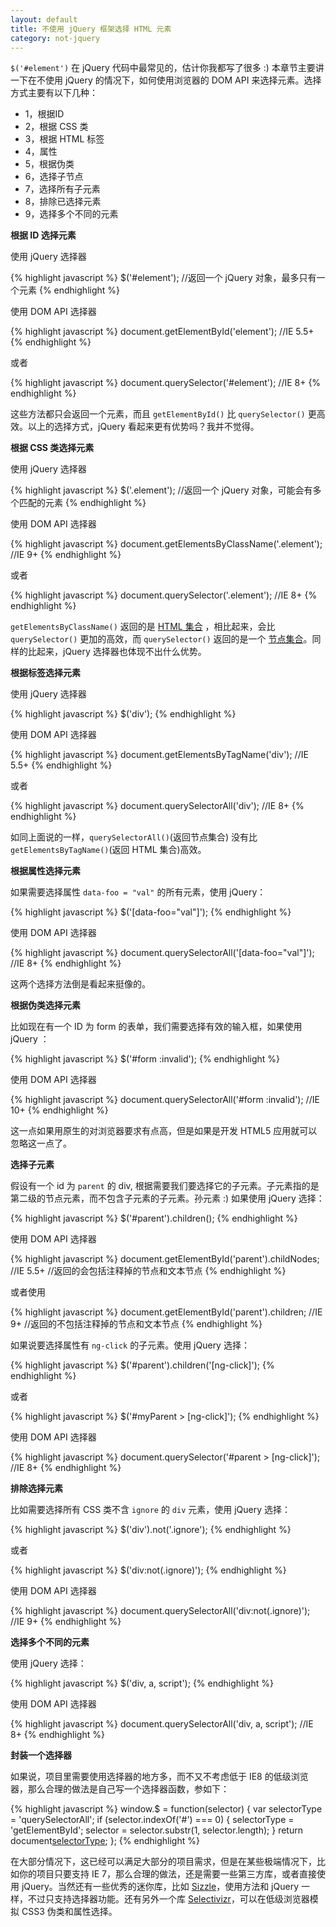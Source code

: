 ```yaml
---
layout: default
title: 不使用 jQuery 框架选择 HTML 元素
category: not-jquery
---
```


`$('#element')` 在 jQuery 代码中最常见的，估计你我都写了很多 :) 本章节主要讲一下在不使用 jQuery 的情况下，如何使用浏览器的 DOM API 来选择元素。选择方式主要有以下几种：

* 1，根据ID
* 2，根据 CSS 类
* 3，根据 HTML 标签
* 4，属性
* 5，根据伪类
* 6，选择子节点
* 7，选择所有子元素
* 8，排除已选择元素
* 9，选择多个不同的元素

__根据 ID 选择元素__

使用	jQuery 选择器

{% highlight javascript %}
$('#element');
//返回一个 jQuery 对象，最多只有一个元素
{% endhighlight %}

使用 DOM API 选择器

{% highlight javascript %}
document.getElementById('element');
//IE 5.5+
{% endhighlight %}

或者

{% highlight javascript %}
document.querySelector('#element');
//IE 8+
{% endhighlight %}

这些方法都只会返回一个元素，而且  `getElementById()` 比 `querySelector()` 更高效。以上的选择方式，jQuery 看起来更有优势吗？我并不觉得。

__根据 CSS 类选择元素__

使用	jQuery 选择器

{% highlight javascript %}
$('.element');
//返回一个 jQuery 对象，可能会有多个匹配的元素
{% endhighlight %}

使用 DOM API 选择器

{% highlight javascript %}
document.getElementsByClassName('.element');
//IE 9+
{% endhighlight %}

或者

{% highlight javascript %}
document.querySelector('.element');
//IE 8+
{% endhighlight %}

`getElementsByClassName()` 返回的是 <a href="https://developer.mozilla.org/zh-CN/docs/Web/API/HTMLCollection" target="_blank">HTML 集合</a> ，相比起来，会比 `querySelector()` 更加的高效，而 `querySelector()` 返回的是一个 <a href="https://developer.mozilla.org/zh-CN/docs/Web/API/NodeList" target="_blank">节点集合</a>。同样的比起来，jQuery 选择器也体现不出什么优势。

__根据标签选择元素__

使用	jQuery 选择器

{% highlight javascript %}
$('div');
{% endhighlight %}

使用 DOM API 选择器

{% highlight javascript %}
document.getElementsByTagName('div');
//IE 5.5+
{% endhighlight %}

或者

{% highlight javascript %}
document.querySelectorAll('div');
//IE 8+
{% endhighlight %}

如同上面说的一样，`querySelectorAll()`(返回节点集合) 没有比 `getElementsByTagName()`(返回 HTML 集合)高效。

__根据属性选择元素__

如果需要选择属性 `data-foo = "val"` 的所有元素，使用 jQuery：

{% highlight javascript %}
$('[data-foo="val"]');
{% endhighlight %}

使用 DOM API 选择器

{% highlight javascript %}
document.querySelectorAll('[data-foo="val"]');
//IE 8+
{% endhighlight %}

这两个选择方法倒是看起来挺像的。

__根据伪类选择元素__

比如现在有一个 ID 为 form 的表单，我们需要选择有效的输入框，如果使用 jQuery ：

{% highlight javascript %}
$('#form :invalid');
{% endhighlight %}

使用 DOM API 选择器

{% highlight javascript %}
document.querySelectorAll('#form :invalid');
//IE 10+
{% endhighlight %}

这一点如果用原生的对浏览器要求有点高，但是如果是开发 HTML5 应用就可以忽略这一点了。

__选择子元素__

假设有一个 id 为 `parent` 的 div, 根据需要我们要选择它的子元素。子元素指的是第二级的节点元素，而不包含子元素的子元素。孙元素 :) 如果使用 jQuery 选择：

{% highlight javascript %}
$('#parent').children();
{% endhighlight %}

使用 DOM API 选择器

{% highlight javascript %}
document.getElementById('parent').childNodes;
//IE 5.5+
//返回的会包括注释掉的节点和文本节点
{% endhighlight %}

或者使用

{% highlight javascript %}
document.getElementById('parent').children;
//IE 9+
//返回的不包括注释掉的节点和文本节点
{% endhighlight %}

如果说要选择属性有 `ng-click` 的子元素。使用 jQuery 选择：

{% highlight javascript %}
$('#parent').children('[ng-click]');
{% endhighlight %}

或者

{% highlight javascript %}
$('#myParent > [ng-click]');
{% endhighlight %}

使用 DOM API 选择器

{% highlight javascript %}
document.querySelector('#parent > [ng-click]');
//IE 8+
{% endhighlight %}

__排除选择元素__

比如需要选择所有 CSS 类不含 `ignore` 的 `div` 元素，使用 jQuery 选择：

{% highlight javascript %}
$('div').not('.ignore');
{% endhighlight %}

或者

{% highlight javascript %}
$('div:not(.ignore)');
{% endhighlight %}

使用 DOM API 选择器

{% highlight javascript %}
document.querySelectorAll('div:not(.ignore)');
//IE 9+
{% endhighlight %}

__选择多个不同的元素__

使用 jQuery 选择：

{% highlight javascript %}
$('div, a, script');
{% endhighlight %}


使用 DOM API 选择器

{% highlight javascript %}
document.querySelectorAll('div, a, script');
//IE 8+
{% endhighlight %}

__封装一个选择器__

如果说，项目里需要使用选择器的地方多，而不又不考虑低于 IE8 的低级浏览器，那么合理的做法是自己写一个选择器函数，参如下：

{% highlight javascript %}
window.$ = function(selector) {
    var selectorType = 'querySelectorAll';
    if (selector.indexOf('#') === 0) {
        selectorType = 'getElementById';
        selector = selector.substr(1, selector.length);
    }
    return document[selectorType](selector);
};
{% endhighlight %}

在大部分情况下，这已经可以满足大部分的项目需求，但是在某些极端情况下，比如你的项目只要支持 IE 7，那么合理的做法，还是需要一些第三方库，或者直接使用 jQuery。当然还有一些优秀的迷你库，比如 <a href="http://sizzlejs.com/" target="_blank">Sizzle</a>，使用方法和 jQuery 一样，不过只支持选择器功能。还有另外一个库 <a href="http://selectivizr.com/" target="_blank">Selectivizr</a>，可以在低级浏览器模拟 CSS3 伪类和属性选择。
